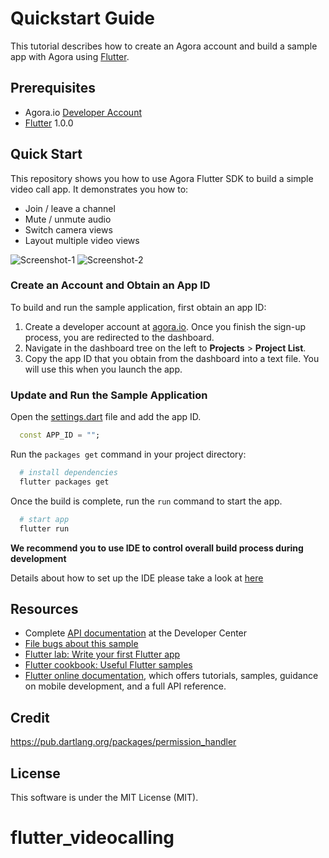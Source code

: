 # Quickstart Guide


This tutorial describes how to create an Agora account and build a sample app with Agora using [Flutter](https://flutter.io/).

## Prerequisites
- Agora.io [Developer Account](https://dashboard.agora.io/signin/)
- [Flutter](https://flutter.io/) 1.0.0

## Quick Start
This repository shows you how to use Agora Flutter SDK to build a simple video call app. It demonstrates you how to:

- Join / leave a channel
- Mute / unmute audio
- Switch camera views
- Layout multiple video views

![Screenshot-1](screenshot-1.png)
![Screenshot-2](screenshot-2.png)


### Create an Account and Obtain an App ID
To build and run the sample application, first obtain an app ID: 

1. Create a developer account at [agora.io](https://dashboard.agora.io/signin/). Once you finish the sign-up process, you are redirected to the dashboard.
2. Navigate in the dashboard tree on the left to **Projects** > **Project List**.
3. Copy the app ID that you obtain from the dashboard into a text file. You will use this when you launch the app.

### Update and Run the Sample Application

Open the [settings.dart](lib/src/utils/settings.dart) file and add the app ID.

```dart
  const APP_ID = "";
```

Run the `packages get` command in your project directory:

```bash  
  # install dependencies
  flutter packages get
```

Once the build is complete, run the `run` command to start the app.

```bash
  # start app
  flutter run
```

**We recommend you to use IDE to control overall build process during development**

Details about how to set up the IDE please take a look at [here](https://flutter.io/docs/get-started/editor?tab=vscode)

## Resources
* Complete [API documentation](https://docs.agora.io/en/) at the Developer Center
* [File bugs about this sample](https://github.com/AgoraIO-Community/Agora-Flutter-Quickstart/issues)
* [Flutter lab: Write your first Flutter app](https://flutter.io/docs/get-started/codelab)
* [Flutter cookbook: Useful Flutter samples](https://flutter.io/docs/cookbook)
* [Flutter online documentation](https://flutter.io/docs), which offers tutorials, samples, guidance on mobile development, and a full API reference.

## Credit
https://pub.dartlang.org/packages/permission_handler

## License
This software is under the MIT License (MIT).
# flutter_videocalling
